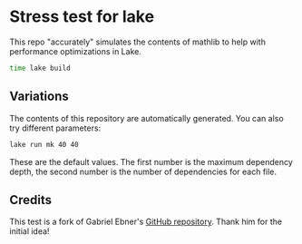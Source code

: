 # Stress test for lake

This repo "accurately" simulates the contents of mathlib
to help with performance optimizations in Lake.

```bash
time lake build
```

## Variations

The contents of this repository are automatically generated.
You can also try different parameters:

```bash
lake run mk 40 40
```

These are the default values.
The first number is the maximum dependency depth,
the second number is the number of dependencies for each file.

## Credits

This test is a fork of Gabriel Ebner's [GitHub repository](https://github.com/gebner/inundation/tree/master). Thank him for the initial idea!
